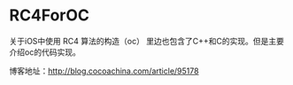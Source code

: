 # RC4ForOC
关于iOS中使用 RC4 算法的构造（oc）
里边也包含了C++和C的实现。但是主要介绍oc的代码实现。

博客地址：http://blog.cocoachina.com/article/95178
